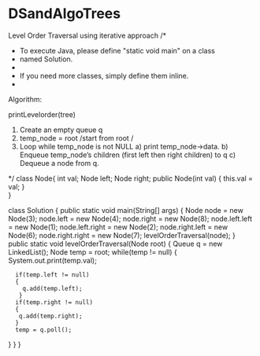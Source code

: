 # DSandAlgoTrees

Level Order Traversal using iterative approach 
/*
 * To execute Java, please define "static void main" on a class
 * named Solution.
 *
 * If you need more classes, simply define them inline.
 *
 
 Algorithm:

printLevelorder(tree)
1) Create an empty queue q
2) temp_node = root /start from root /
3) Loop while temp_node is not NULL
    a) print temp_node->data.
    b) Enqueue temp_node’s children 
      (first left then right children) to q
    c) Dequeue a node from q.

 */
class Node{
         int val;
        Node left;
        Node right;
    public Node(int val)
    {
      this.val = val;
    }            
  }

class Solution {
  public static void main(String[] args) {
     Node node = new Node(3);
    node.left = new Node(4);
    node.right = new Node(8);
    node.left.left = new Node(1);
    node.left.right = new Node(2);
    node.right.left = new Node(6);
    node.right.right = new Node(7);
   levelOrderTraversal(node);
  }
  public static void levelOrderTraversal(Node root)
  {
   Queue<Node> q = new LinkedList<Node>();
    Node temp = root;
    while(temp != null)
    {      
      System.out.print(temp.val);
      
      if(temp.left != null)
      {
        q.add(temp.left);
       }
      if(temp.right != null)
      {
       q.add(temp.right); 
      }
      temp = q.poll();    
  }
}
  }
